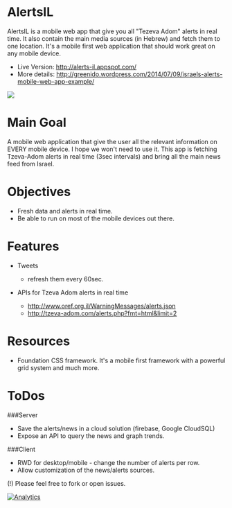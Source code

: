 AlertsIL
========

AlertsIL is a mobile web app that give you all "Tezeva Adom" alerts in real time.
It also contain the main media sources (in Hebrew) and fetch them to one location.
It's a mobile first web application that should work great on any mobile device.

* Live Version: http://alerts-il.appspot.com/
* More details: http://greenido.wordpress.com/2014/07/09/israels-alerts-mobile-web-app-example/

![](http://greenido.files.wordpress.com/2014/07/screenshot-2014-07-09-16-28-35.png?w=247&h=300)

Main Goal
=========
A mobile web application that give the user all the relevant information on EVERY mobile device.
I hope we won't need to use it. This app is fetching Tzeva-Adom alerts in real time (3sec intervals)
and bring all the main news feed from Israel.

Objectives
==========
* Fresh data and alerts in real time.
* Be able to run on most of the mobile devices out there.

Features
========
* Tweets
  * refresh them every 60sec.

* APIs for Tzeva Adom alerts in real time
  * http://www.oref.org.il/WarningMessages/alerts.json
  * http://tzeva-adom.com/alerts.php?fmt=html&limit=2


Resources
=========
* Foundation CSS framework.
It's a mobile first framework with a powerful grid system and much more.

ToDos
=====
###Server
* Save the alerts/news in a cloud solution (firebase, Google CloudSQL)
* Expose an API to query the news and graph trends.

###Client
* RWD for desktop/mobile - change the number of alerts per row.
* Allow customization of the news/alerts sources.


(!) Please feel free to fork or open issues.

[![Analytics](https://ga-beacon.appspot.com/UA-65622529-1/AGE-AlertIL/main)](https://github.com/igrigorik/ga-beacon)


